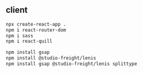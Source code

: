 ## client

```bash
npx create-react-app .
npm i react-router-dom
npm i sass
npm i react-quill
```

```bash
npm install gsap
npm install @studio-freight/lenis
npm install gsap @studio-freight/lenis splittype
```

<!--
## server

```bash
npm init -ynp
npm i express
npm i mongoose
npm i cors
npm i nodemon
npm i bcryptjs
npm i jsonwebtoken
npm i cookie-parser
``` -->
